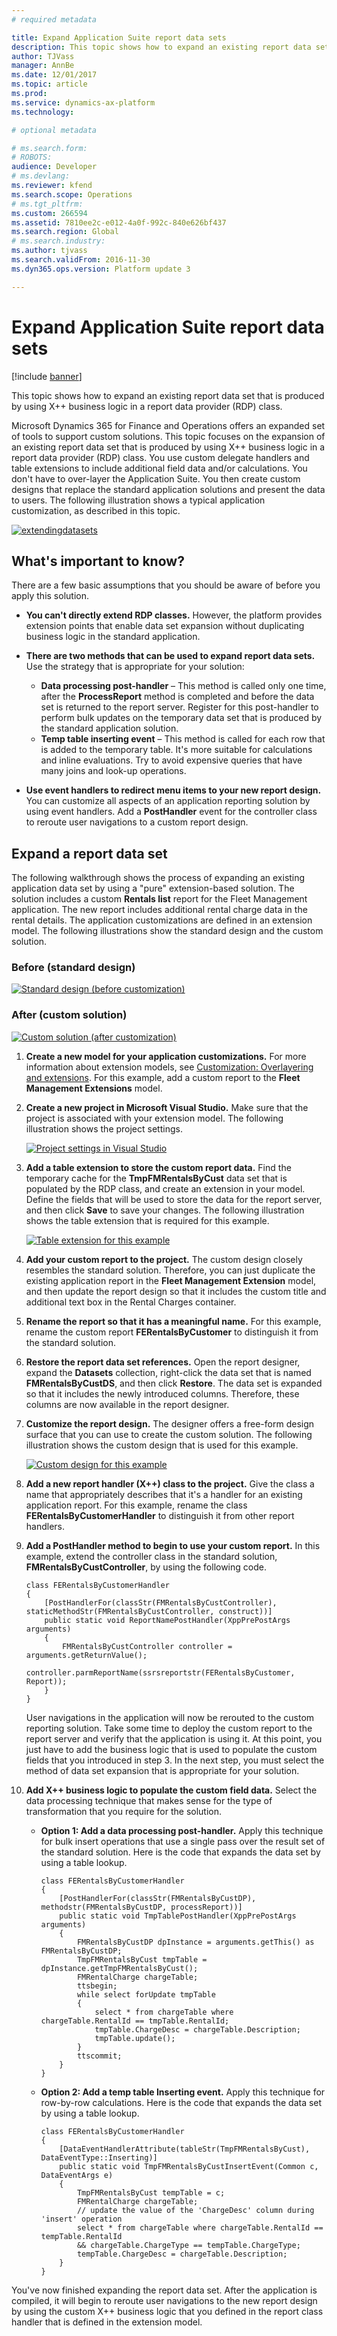 ```yaml
---
# required metadata

title: Expand Application Suite report data sets
description: This topic shows how to expand an existing report data set that is produced by using X++ business logic in a report data provider (RDP) class. 
author: TJVass
manager: AnnBe
ms.date: 12/01/2017
ms.topic: article
ms.prod: 
ms.service: dynamics-ax-platform
ms.technology: 

# optional metadata

# ms.search.form: 
# ROBOTS: 
audience: Developer
# ms.devlang: 
ms.reviewer: kfend
ms.search.scope: Operations
# ms.tgt_pltfrm: 
ms.custom: 266594
ms.assetid: 7810ee2c-e012-4a0f-992c-840e626bf437
ms.search.region: Global
# ms.search.industry: 
ms.author: tjvass
ms.search.validFrom: 2016-11-30
ms.dyn365.ops.version: Platform update 3

---
```


# Expand Application Suite report data sets

[!include [banner](../includes/banner.md)]

This topic shows how to expand an existing report data set that is produced by using X++ business logic in a report data provider (RDP) class.

Microsoft Dynamics 365 for Finance and Operations offers an expanded set of tools to support custom solutions. This topic focuses on the expansion of an existing report data set that is produced by using X++ business logic in a report data provider (RDP) class. You use custom delegate handlers and table extensions to include additional field data and/or calculations. You don't have to over-layer the Application Suite. You then create custom designs that replace the standard application solutions and present the data to users. The following illustration shows a typical application customization, as described in this topic.

[![extendingdatasets](./media/extendingdatasets.png)](./media/extendingdatasets.png)

## What's important to know?
There are a few basic assumptions that you should be aware of before you apply this solution.

- **You can't directly extend RDP classes.** However, the platform provides extension points that enable data set expansion without duplicating business logic in the standard application.
- **There are two methods that can be used to expand report data sets.** Use the strategy that is appropriate for your solution:

    - **Data processing post-handler** – This method is called only one time, after the **ProcessReport** method is completed and before the data set is returned to the report server. Register for this post-handler to perform bulk updates on the temporary data set that is produced by the standard application solution.
    - **Temp table inserting event** – This method is called for each row that is added to the temporary table. It's more suitable for calculations and inline evaluations. Try to avoid expensive queries that have many joins and look-up operations.

- **Use event handlers to redirect menu items to your new report design.** You can customize all aspects of an application reporting solution by using event handlers. Add a **PostHandler** event for the controller class to reroute user navigations to a custom report design.

## Expand a report data set
The following walkthrough shows the process of expanding an existing application data set by using a "pure" extension-based solution. The solution includes a custom **Rentals list** report for the Fleet Management application. The new report includes additional rental charge data in the rental details. The application customizations are defined in an extension model. The following illustrations show the standard design and the custom solution.

### Before (standard design)

[![Standard design (before customization)](./media/fleet-extension-rentals-list-before-1024x673.png)](./media/fleet-extension-rentals-list-before.png)

### After (custom solution)

[![Custom solution (after customization)](./media/fleet-extension-rentals-list-after-1024x672.png)](./media/fleet-extension-rentals-list-after.png)

1. **Create a new model for your application customizations.** For more information about extension models, see [Customization: Overlayering and extensions](../extensibility/customization-overlayering-extensions.md). For this example, add a custom report to the **Fleet Management Extensions** model.
2. **Create a new project in Microsoft Visual Studio.** Make sure that the project is associated with your extension model. The following illustration shows the project settings.

    [![Project settings in Visual Studio](./media/fleet-extension-vs-project-settings.png)](./media/fleet-extension-vs-project-settings.png)

3. **Add a table extension to store the custom report data.** Find the temporary cache for the **TmpFMRentalsByCust** data set that is populated by the RDP class, and create an extension in your model. Define the fields that will be used to store the data for the report server, and then click **Save** to save your changes. The following illustration shows the table extension that is required for this example.

    [![Table extension for this example](./media/fleet-extension-table-extension.png)](./media/fleet-extension-table-extension.png)

4. **Add your custom report to the project.** The custom design closely resembles the standard solution. Therefore, you can just duplicate the existing application report in the **Fleet Management Extension** model, and then update the report design so that it includes the custom title and additional text box in the Rental Charges container.
5. **Rename the report so that it has a meaningful name.** For this example, rename the custom report **FERentalsByCustomer** to distinguish it from the standard solution.
6. **Restore the report data set references.** Open the report designer, expand the **Datasets** collection, right-click the data set that is named **FMRentalsByCustDS**, and then click **Restore**. The data set is expanded so that it includes the newly introduced columns. Therefore, these columns are now available in the report designer.
7. **Customize the report design.** The designer offers a free-form design surface that you can use to create the custom solution. The following illustration shows the custom design that is used for this example.

    [![Custom design for this example](./media/fleet-extension-custom-design.png)](./media/fleet-extension-custom-design.png)

8. **Add a new report handler (X++) class to the project.** Give the class a name that appropriately describes that it's a handler for an existing application report. For this example, rename the class **FERentalsByCustomerHandler** to distinguish it from other report handlers.
9. **Add a PostHandler method to begin to use your custom report.** In this example, extend the controller class in the standard solution, **FMRentalsByCustController**, by using the following code.

    ```
    class FERentalsByCustomerHandler
    {
        [PostHandlerFor(classStr(FMRentalsByCustController), staticMethodStr(FMRentalsByCustController, construct))]
        public static void ReportNamePostHandler(XppPrePostArgs arguments)
        {
            FMRentalsByCustController controller = arguments.getReturnValue();
            controller.parmReportName(ssrsreportstr(FERentalsByCustomer, Report));
        }
    }
    ```

    User navigations in the application will now be rerouted to the custom reporting solution. Take some time to deploy the custom report to the report server and verify that the application is using it. At this point, you just have to add the business logic that is used to populate the custom fields that you introduced in step 3. In the next step, you must select the method of data set expansion that is appropriate for your solution.

10. **Add X++ business logic to populate the custom field data.** Select the data processing technique that makes sense for the type of transformation that you require for the solution.

    - **Option 1: Add a data processing post-handler.** Apply this technique for bulk insert operations that use a single pass over the result set of the standard solution. Here is the code that expands the data set by using a table lookup.

        ```
        class FERentalsByCustomerHandler
        {
            [PostHandlerFor(classStr(FMRentalsByCustDP), methodstr(FMRentalsByCustDP, processReport))]
            public static void TmpTablePostHandler(XppPrePostArgs arguments)
            {
                FMRentalsByCustDP dpInstance = arguments.getThis() as FMRentalsByCustDP;
                TmpFMRentalsByCust tmpTable = dpInstance.getTmpFMRentalsByCust();
                FMRentalCharge chargeTable;
                ttsbegin;
                while select forUpdate tmpTable
                {
                    select * from chargeTable where chargeTable.RentalId == tmpTable.RentalId;
                    tmpTable.ChargeDesc = chargeTable.Description;
                    tmpTable.update();
                }
                ttscommit;
            }
        }
        ```

    - **Option 2: Add a temp table Inserting event.** Apply this technique for row-by-row calculations. Here is the code that expands the data set by using a table lookup.

        ```
        class FERentalsByCustomerHandler
        {
            [DataEventHandlerAttribute(tableStr(TmpFMRentalsByCust), DataEventType::Inserting)]
            public static void TmpFMRentalsByCustInsertEvent(Common c, DataEventArgs e)
            {
                TmpFMRentalsByCust tempTable = c;
                FMRentalCharge chargeTable;
                // update the value of the 'ChargeDesc' column during 'insert' operation
                select * from chargeTable where chargeTable.RentalId == tempTable.RentalId
                && chargeTable.ChargeType == tempTable.ChargeType;
                tempTable.ChargeDesc = chargeTable.Description;
            }
        }
        ```

You've now finished expanding the report data set. After the application is compiled, it will begin to reroute user navigations to the new report design by using the custom X++ business logic that you defined in the report class handler that is defined in the extension model.
